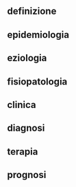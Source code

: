 ## definizione

## epidemiologia

## eziologia

## fisiopatologia

## clinica

## diagnosi

## terapia

## prognosi